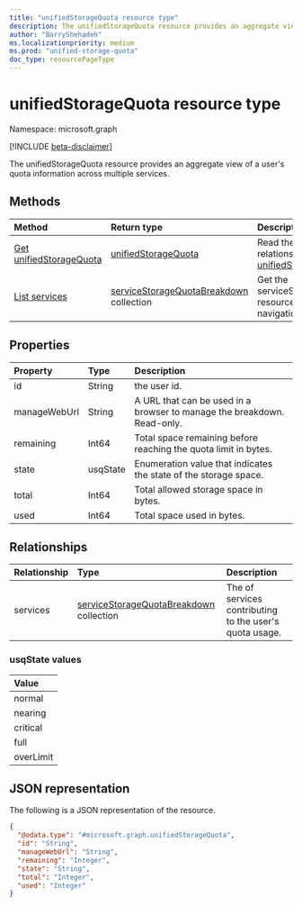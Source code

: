```yaml
---
title: "unifiedStorageQuota resource type"
description: The unifiedStorageQuota resource provides an aggregate view of a user's quota information across multiple services.
author: "BarryShehadeh"
ms.localizationpriority: medium
ms.prod: "unified-storage-quota"
doc_type: resourcePageType
---
```


# unifiedStorageQuota resource type

Namespace: microsoft.graph

[!INCLUDE [beta-disclaimer](../../includes/beta-disclaimer.md)]

The unifiedStorageQuota resource provides an aggregate view of a user's quota information across multiple services.

## Methods
|Method|Return type|Description|
|:---|:---|:---|
|[Get unifiedStorageQuota](../api/unifiedstoragequota-get.md)|[unifiedStorageQuota](../resources/unifiedstoragequota.md)|Read the properties and relationships of an [unifiedStorageQuota](../resources/unifiedstoragequota.md) object.|
|[List services](../api/servicestoragequotabreakdown-list.md)|[serviceStorageQuotaBreakdown](../resources/servicestoragequotabreakdown.md) collection|Get the serviceStorageQuotaBreakdown resources from the services navigation property.|

## Properties
|Property|Type|Description|
|:---|:---|:---|
|id|String|the user id.|
|manageWebUrl|String| A URL that can be used in a browser to manage the breakdown. Read-only. |
|remaining|Int64| Total space remaining before reaching the quota limit in bytes. |
|state|usqState| Enumeration value that indicates the state of the storage space. |
|total|Int64| Total allowed storage space in bytes. |
|used|Int64| Total space used in bytes. |

## Relationships
|Relationship|Type|Description|
|:---|:---|:---|
|services|[serviceStorageQuotaBreakdown](../resources/servicestoragequotabreakdown.md) collection| The of services contributing to the user's quota usage. |

### usqState values
| Value          |
| :------------- |
| normal         |
| nearing        |
| critical       |
| full           |
| overLimit      |

## JSON representation
The following is a JSON representation of the resource.
<!-- {
  "blockType": "resource",
  "keyProperty": "id",
  "@odata.type": "microsoft.graph.unifiedStorageQuota",
  "baseType": "microsoft.graph.entity",
  "openType": false
}
-->
``` json
{
  "@odata.type": "#microsoft.graph.unifiedStorageQuota",
  "id": "String",
  "manageWebUrl": "String",
  "remaining": "Integer",
  "state": "String",
  "total": "Integer",
  "used": "Integer"
}
```

